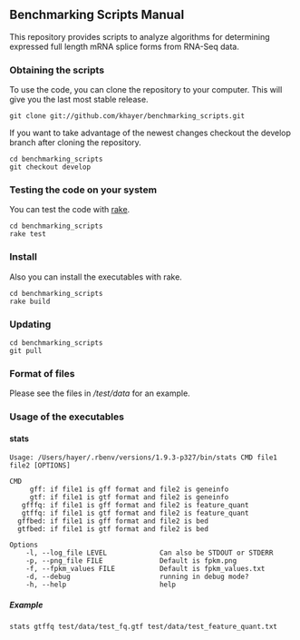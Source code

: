 ## Benchmarking Scripts Manual ##

This repository provides scripts to analyze algorithms for determining expressed full length mRNA splice forms from RNA-Seq data.

### Obtaining the scripts ###

To use the code, you can clone the repository to your computer. This will give you the last most stable release.

    git clone git://github.com/khayer/benchmarking_scripts.git

If you want to take advantage of the newest changes checkout the develop branch after cloning the repository.

    cd benchmarking_scripts
    git checkout develop

### Testing the code on your system ###

You can test the code with [rake](http://rake.rubyforge.org/).

    cd benchmarking_scripts
    rake test

### Install ###

Also you can install the executables with rake.

    cd benchmarking_scripts
    rake build

### Updating ###

    cd benchmarking_scripts
    git pull

### Format of files ###

Please see the files in _/test/data_ for an example.

### Usage of the executables ###

#### stats ####

    Usage: /Users/hayer/.rbenv/versions/1.9.3-p327/bin/stats CMD file1 file2 [OPTIONS]

    CMD
         gff: if file1 is gff format and file2 is geneinfo
         gtf: if file1 is gtf format and file2 is geneinfo
       gfffq: if file1 is gff format and file2 is feature_quant
       gtffq: if file1 is gtf format and file2 is feature_quant
      gffbed: if file1 is gff format and file2 is bed
      gtfbed: if file1 is gtf format and file2 is bed

    Options
        -l, --log_file LEVEL             Can also be STDOUT or STDERR
        -p, --png_file FILE              Default is fpkm.png
        -f, --fpkm_values FILE           Default is fpkm_values.txt
        -d, --debug                      running in debug mode?
        -h, --help                       help

##### Example #####

    stats gtffq test/data/test_fq.gtf test/data/test_feature_quant.txt
